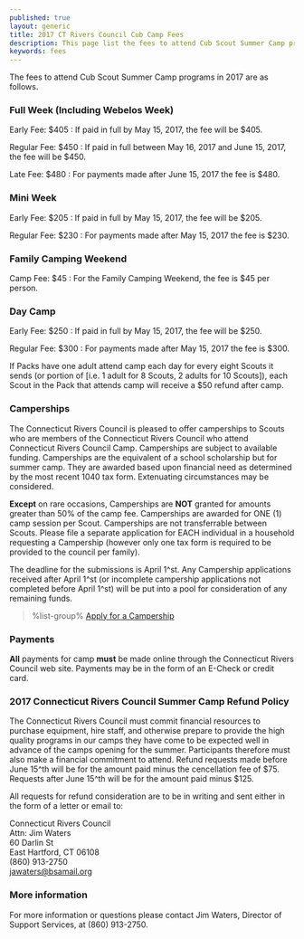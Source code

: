```yaml
---
published: true
layout: generic
title: 2017 CT Rivers Council Cub Camp Fees
description: This page list the fees to attend Cub Scout Summer Camp programs in 2017 at Connecticut Rivers Council Scout Camps.
keywords: fees
---
```


The fees to attend Cub Scout Summer Camp programs in 2017 are as follows.

### Full Week (Including Webelos Week)

Early Fee: $405
: If paid in full by May 15, 2017, the fee will be $405.

Regular Fee: $450
: If paid in full between May 16, 2017 and June 15, 2017, the fee will be $450.

Late Fee: $480
: For payments made after June 15, 2017 the fee is $480.

### Mini Week

Early Fee: $205
: If paid in full by May 15, 2017, the fee will be $205.

Regular Fee: $230
: For payments made after May 15, 2017 the fee is $230.

### Family Camping Weekend

Camp Fee: $45
: For the Family Camping Weekend, the fee is $45 per person.

### Day Camp

Early Fee: $250
: If paid in full by May 15, 2017, the fee will be $250.

Regular Fee: $300
: For payments made after May 15, 2017 the fee is $300.

If Packs have one adult attend camp each day for every eight Scouts it sends (or portion of [i.e. 1 adult for 8 Scouts, 2 adults for 10 Scouts]), each Scout in the Pack that attends camp will receive a $50 refund after camp.

### Camperships

The Connecticut Rivers Council is pleased to offer camperships to Scouts who are members of the Connecticut Rivers Council who attend Connecticut Rivers Council Camp.  Camperships are subject to available funding. Camperships are the equivalent of a school scholarship but for summer camp. They are awarded based upon financial need as determined by the most recent 1040 tax form.  Extenuating circumstances may be considered.   

**Except** on rare occasions, Camperships are **NOT** granted for amounts greater than 50% of the camp fee.  Camperships are awarded for ONE (1) camp session per Scout.  Camperships are not transferrable between Scouts.  Please file a separate application for EACH individual in a household requesting a Campership (however only one tax form is required to be provided to the council per family).  

The deadline for the submissions is April 1^st.  Any Campership applications received after April 1^st (or incomplete campership applications not completed before April 1^st) will be put into a pool for consideration of any remaining funds.

> %list-group%
> <a href="{{ site.url }}/boy-scouts/fees/camperships/" class="list-group-item">Apply for a Campership</a>

### Payments

**All** payments for camp **must** be made online
through the Connecticut Rivers Council web site.
Payments may be in the form of an E-Check or credit card.

### 2017 Connecticut Rivers Council Summer Camp Refund Policy

The Connecticut Rivers Council must commit financial resources to purchase
equipment, hire staff, and otherwise prepare to provide the high quality
programs in our camps they have come to be expected well in advance of the camps opening for the summer. Participants therefore
must also make a financial commitment to attend. Refund requests made before
June 15^th will be for the amount paid minus the cencellation fee of $75. Requests after June 15^th
will be for the amount paid minus $125.

All requests for refund consideration are to be in writing and sent either in
the form of a letter or email to:

Connecticut Rivers Council<br>
Attn: Jim Waters<br>
60 Darlin St<br>
East Hartford, CT 06108<br>
(860) 913-2750<br>
[jawaters@bsamail.org](jawaters@bsamail.org)

### More information

For more information or questions please contact Jim Waters, Director of
Support Services, at (860) 913-2750.
